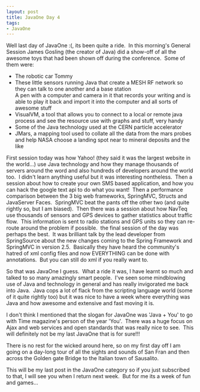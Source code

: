 ```yaml
---
layout: post
title: JavaOne Day 4
tags:
- JavaOne
---
```


Well last day of JavaOne :(, its been quite a ride.  In this morning's
General Session James Gosling (the creator of Java) did a show-off of
all the awesome toys that had been shown off during the conference. 
Some of them were:

-   The robotic car Tommy
-   These little sensors running Java that create a MESH RF network so
    they can talk to one another and a base station\
     A pen with a computer and camera in it that records your writing
    and is able to play it back and import it into the computer and all
    sorts of awesome stuff
-   VisualVM, a tool that allows you to connect to a local or remote
    java process and see the resource use with graphs and stuff, very
    handy
-   Some of the Java technology used at the CERN particle accelerator
-   JMars, a mapping tool used to collate all the data from the mars
    probes and help NASA choose a landing spot near to mineral deposits
    and the like

First session today was how Yahoo! (they said it was the largest website
in the world...) use Java technology and how they manage thousands of
servers around the word and also hundreds of developers around the world
too.  I didn't learn anything useful but it was interesting nontheless. 
Then a session about how to create your own SMS based application, and
how you can hack the google text api to do what you want!  Then a
performance comparison between the 3 big web frameworks, SpringMVC,
Structs and JavaServer Faces.  SpringMVC beat the pants off the other
two (and quite rightly so, but I am biased).  Then there was a session
about how NavTeq use thousands of sensors and GPS devices to gather
statistics about traffic flow.  This information is sent to radio
stations and GPS units so they can re-route around the problem if
possible.  the final session of the day was perhaps the best.  It was
brilliant talk by the lead developer from SpringSource about the new
changes coming to the Spring Framework and SpringMVC in version 2.5. 
Basically they have heard the community's hatred of xml config files and
now EVERYTHING can be done with annotations.  But you can still do xml
if you really want to.

So that was JavaOne I guess.  What a ride it was, I have learnt so much
and talked to so many amazingly smart people.  I've seen some
mindblowing use of Java and technology in general and has really
invigorated me back into Java.  Java cops a lot of flack from the
scripting language world (some of it quite rightly too) but it was nice
to have a week where everything was Java and how awesome and extensive
and fast moving it is.

I don't think I mentioned that the slogan for JavaOne was 'Java + You'
to go with Time magazine's person of the year 'You'.  There was a huge
focus on Ajax and web services and open standards that was really nice
to see.  This will definitely not be my last JavaOne that is for sure!!!

There is no rest for the wicked around here, so on my first day off I am
going on a day-long tour of all the sights and sounds of San Fran and
then across the Golden gate Bridge to the Italian town of Sausalito.

This will be my last post in the JavaOne category so if you just
subscribed to that, I will see you when I return next week.  But for me
its a week of fun and games...
